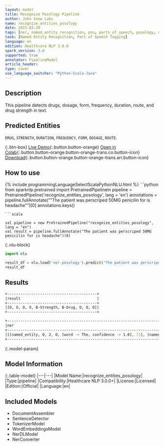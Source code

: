 ```yaml
---
layout: model
title: Recognize Posology Pipeline
author: John Snow Labs
name: recognize_entities_posology
date: 2021-03-29
tags: [ner, named_entity_recognition, pos, parts_of_speech, posology, ner_posology, pipeline, en, licensed]
task: [Named Entity Recognition, Part of Speech Tagging]
language: en
edition: Healthcare NLP 3.0.0
spark_version: 3.0
supported: true
annotator: PipelineModel
article_header:
type: cover
use_language_switcher: "Python-Scala-Java"
---
```


## Description

This pipeline detects drugs, dosage, form, frequency, duration, route, and drug strength in text.

## Predicted Entities
`DRUG`, `STRENGTH`, `DURATION`, `FREQUENCY`, `FORM`, `DOSAGE`, `ROUTE`.

{:.btn-box}
[Live Demo](https://demo.johnsnowlabs.com/healthcare/NER_POSOLOGY/){:.button.button-orange}
[Open in Colab](https://colab.research.google.com/github/JohnSnowLabs/spark-nlp-workshop/blob/master/tutorials/Certification_Trainings/Healthcare/1.Clinical_Named_Entity_Recognition_Model.ipynb){:.button.button-orange.button-orange-trans.co.button-icon}
[Download](https://s3.amazonaws.com/auxdata.johnsnowlabs.com/clinical/models/recognize_entities_posology_en_3.0.0_3.0_1617042229126.zip){:.button.button-orange.button-orange-trans.arr.button-icon}

## How to use



<div class="tabs-box" markdown="1">
{% include programmingLanguageSelectScalaPythonNLU.html %}
```python
from sparknlp.pretrained import PretrainedPipelinein
pipeline = PretrainedPipeline('recognize_entities_posology', lang = 'en')
annotations =  pipeline.fullAnnotate(""The patient was perscriped 50MG penicilin for is headache"")[0]
annotations.keys()

```
```scala

val pipeline = new PretrainedPipeline("recognize_entities_posology", lang = "en")
val result = pipeline.fullAnnotate("The patient was perscriped 50MG penicilin for is headache")(0)

```

{:.nlu-block}
```python
import nlu

result_df = nlu.load('ner.posology').predict("The patient was perscriped 50MG penicilin for is headache")
result_df

```
</div>

## Results

```bash
+-----------------------------------------+
|result                                   |
+-----------------------------------------+
|[O, O, O, O, B-Strength, B-Drug, O, O, O]|
+-----------------------------------------+

+---------------------------------------------------------------------------------------------------------------------------------------------------------------------------------------------------------------------------------------------------------------------------------------------------------------------------------------------------------------------------------------------------------------------------------------------------------------------------------------------------------------------------------------------------------------------------------------------------------------------------------------------------------------+
|ner                                                                                                                                                                                                                                                                                                                                                                                                                                                                                                                                                                                                                                                            |
+---------------------------------------------------------------------------------------------------------------------------------------------------------------------------------------------------------------------------------------------------------------------------------------------------------------------------------------------------------------------------------------------------------------------------------------------------------------------------------------------------------------------------------------------------------------------------------------------------------------------------------------------------------------+
|[[named_entity, 0, 2, O, [word -> The, confidence -> 1.0], []], [named_entity, 4, 10, O, [word -> patient, confidence -> 0.9993], []], [named_entity, 12, 14, O, [word -> was, confidence -> 1.0], []], [named_entity, 16, 25, O, [word -> perscriped, confidence -> 0.9985], []], [named_entity, 27, 30, B-Strength, [word -> 50MG, confidence -> 0.9966], []], [named_entity, 32, 40, B-Drug, [word -> penicilin, confidence -> 0.9934], []], [named_entity, 42, 44, O, [word -> for, confidence -> 0.9999], []], [named_entity, 46, 47, O, [word -> is, confidence -> 0.9468], []], [named_entity, 49, 56, O, [word -> headache, confidence -> 0.9805], []]]|
+---------------------------------------------------------------------------------------------------------------------------------------------------------------------------------------------------------------------------------------------------------------------------------------------------------------------------------------------------------------------------------------------------------------------------------------------------------------------------------------------------------------------------------------------------------------------------------------------------------------------------------------------------------------+


```

{:.model-param}
## Model Information

{:.table-model}
|---|---|
|Model Name:|recognize_entities_posology|
|Type:|pipeline|
|Compatibility:|Healthcare NLP 3.0.0+|
|License:|Licensed|
|Edition:|Official|
|Language:|en|

## Included Models

- DocumentAssembler
- SentenceDetector
- TokenizerModel
- WordEmbeddingsModel
- NerDLModel
- NerConverter

